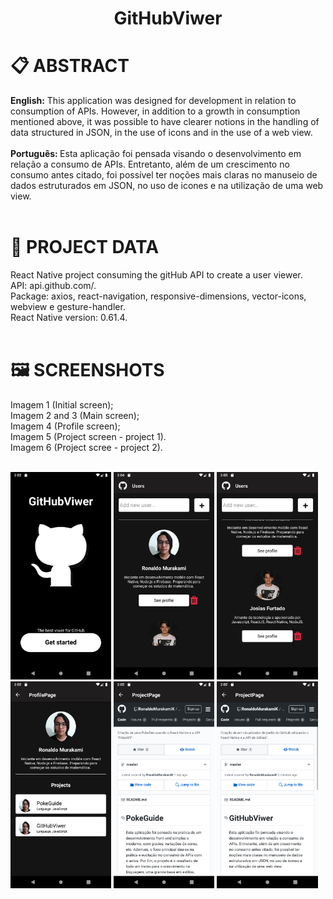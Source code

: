 <h1 align="center">
    GitHubViwer
</h1>

# 📋 ABSTRACT
<strong>English:</strong> This application was designed for development in relation to consumption of APIs. However, in addition to a growth in consumption mentioned above, it was possible to have clearer notions in the handling of data structured in JSON, in the use of icons and in the use of a web view. <br/><br/>
<strong>Português: </strong>Esta aplicação foi pensada visando o desenvolvimento em relação a consumo de APIs. Entretanto, além de um crescimento no consumo antes citado, foi possível ter noções mais claras no manuseio de dados estruturados em JSON, no uso de icones e na utilização de uma web view. <br/><br/>

# 📖 PROJECT DATA
React Native project consuming the gitHub API to create a user viewer.<br/> 
API: api.github.com/.<br/>
Package: axios, react-navigation, responsive-dimensions, vector-icons, webview e gesture-handler.<br/>
React Native version: 0.61.4.<br/><br/>

# 🖼 SCREENSHOTS
Imagem 1 (Initial screen);<br/>
Imagem 2 and 3 (Main screen);<br/>
Imagem 4 (Profile screen);<br/>
Imagem 5 (Project screen - project 1).<br/>
Imagem 6 (Project scree - project 2).<br/><br/>


<img src="./screenshots/Screenshot_1577152933.png" width="32%" height="32%"/>       <img src="./screenshots/Screenshot_1577153078.png" width="32%" height="32%"/>      <img src="./screenshots/Screenshot_1577153022.png" width="32%" height="32%"/>      <img src="./screenshots/Screenshot_1577152952.png" width="32%" height="32%"/>       <img src="./screenshots/Screenshot_1577152958.png" width="32%" height="32%"/>      <img src="./screenshots/Screenshot_1577152964.png" width="32%" height="32%"/>
